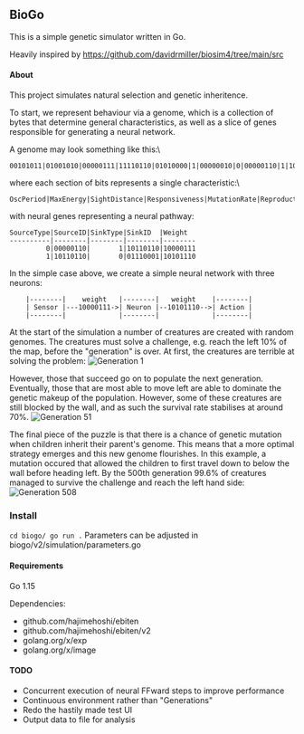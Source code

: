 ## BioGo

This is a simple genetic simulator written in Go.

Heavily inspired by https://github.com/davidrmiller/biosim4/tree/main/src

#### About

This project simulates natural selection and genetic inheritence. 

To start, we represent behaviour via a genome, which is a collection of bytes that determine general characteristics, as well as a slice of genes responsible for generating a neural network.

A genome may look something like this:\

```
00101011|01001010|00000111|11110110|01010000|1|00000010|0|00000110|1|10110110|10000111|1|10110110|0|01110001|10101110
```
where each section of bits represents a single characteristic:\
```
OscPeriod|MaxEnergy|SightDistance|Responsiveness|MutationRate|ReproductionType|NeuronCount|BrainLength|...NeuralGenes
```
with neural genes representing a neural pathway:
```
SourceType|SourceID|SinkType|SinkID  |Weight
----------|--------|--------|--------|--------
         0|00000110|       1|10110110|10000111
         1|10110110|       0|01110001|10101110
```

In the simple case above, we create a simple neural network with three neurons:
```
    |--------|    weight   |--------|   weight    |--------|
    | Sensor |---10000111->| Neuron |--10101110-->| Action |
    |--------|             |--------|             |--------|
```

At the start of the simulation a number of creatures are created with random genomes. The creatures must solve a challenge, e.g. reach the left 10% of the map, before the "generation" is over. 
At first, the creatures are terrible at solving the problem:
![Generation 1](./images/generation-1.gif)

However, those that succeed go on to populate the next generation. Eventually, those that are most able to move left are able to dominate the genetic makeup of the population. However, some of these creatures are still blocked by the wall, and as such the survival rate stabilises at around 70%.
![Generation 51](./images/generation-51.gif)

The final piece of the puzzle is that there is a chance of genetic mutation when children inherit their parent's genome. This means that a more optimal strategy emerges and this new genome flourishes. In this example, a mutation occured that allowed the children to first travel down to below the wall before heading left.
By the 500th generation 99.6% of creatures managed to survive the challenge and reach the left hand side:
![Generation 508](./images/generation-508.gif)

### Install
`
cd biogo/
go run .
`
Parameters can be adjusted in biogo/v2/simulation/parameters.go
#### Requirements
Go 1.15

Dependencies:
- github.com/hajimehoshi/ebiten
- github.com/hajimehoshi/ebiten/v2
- golang.org/x/exp
- golang.org/x/image

#### TODO
- Concurrent execution of neural FFward steps to improve performance
- Continuous environment rather than "Generations"
- Redo the hastily made test UI
- Output data to file for analysis